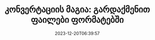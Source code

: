 ---
############################# Static ##########################
layout: "family"
date: 2023-12-20T06:39:57
draft: false

product: "Conversion"
product_tag: "conversion"

############################# Head ############################
head_title: "ფაილების გადამყვანის API | Premise API-ზე და ონლაინ სერვისზე"
head_description: "გადაიყვანეთ Word, PDF, Excel, Powerpoint ან Image ფაილები მარტივად და უფასოდ"

############################# Header ##########################
title: "კონვერტაციის მაგია: გარდაქმენით ფაილები ფორმატებში"
description: |
  უპრობლემოდ გადააკეთეთ დოკუმენტები სხვადასხვა წყაროს ფორმატიდან სხვადასხვა სამიზნე ფორმატში. ისიამოვნეთ მხარდაჭერილი კონვერტაციების ფართო სპექტრით დამატებითი პროგრამული უზრუნველყოფის გარეშე, როგორიცაა MS Office, Apache Open Office, Adobe Acrobat Reader და სხვა.

  ჩატვირთეთ დოკუმენტები სხვადასხვა წყაროდან, მათ შორის ფაილები, ნაკადები, URL-ები, FTP სერვერები, Amazon S3, Azure Blob Storage და სხვა.

  გამოიყენეთ ქეში შენახვის ნებისმიერი ტიპი, როგორიცაა Amazon S3, Dropbox, Google Drive, Windows Azure, Redis ან სხვა, საჭირო ინტერფეისების დანერგვით.

############################# Platforms ############################
supported_platforms:
  enable: true  
  head_title: "აირჩიეთ თქვენი პლატფორმა"
  title: "მხარდაჭერილი პლატფორმები"
  description: "GroupDocs.Conversion ბიბლიოთეკა მხარს უჭერს შემდეგ ოპერაციულ სისტემებსა და ჩარჩოებს"
  details_link_title: "Გაიგე მეტი"
  items:
    # supported_platforms loop
    - title: ".NET"
      description: "GroupDocs.Conversion for .NET"
      color: "blue"
      tag: "net"
      link: "/conversion/net/"
      features_link: "https://docs.groupdocs.com/conversion/net/system-requirements/"
      features:
        # features loop
        - content: ".NET Framework 4.6.2+  <br>  .NET Core 3.1  <br>  .NET 6+"
          rows: "3"
        # features loop
        - content: "Windows, Linux"
          rows: "1"
        # features loop
        - content: "3K+ კონვერტაციის წყვილი"
          rows: "1"        
    
    # supported_platforms loop
    - title: "Java"
      description: "GroupDocs.Conversion for Java"
      color: "red"
      tag: "java"
      link: "/conversion/java/"
      features_link: "https://docs.groupdocs.com/conversion/java/system-requirements/"
      features:
        # features loop
        - content: "J2SE 8.0 (1.8)+"
          rows: "3"
        # features loop
        - content:  "Windows, Linux, macOS"
          rows: "1"       
        # features loop
        - content: "3K+ კონვერტაციის წყვილი"
          rows: "1"        

    # supported_platforms loop
    - title: "Node.js"
      description: "GroupDocs.Conversion for Node.js"
      color: "green"
      tag: "nodejs-java"
      link: "/conversion/nodejs-java/"
      features_link: "https://docs.groupdocs.com/conversion/nodejs-java/system-requirements/"
      features:
        # features loop
        - content: "Node.js 16+  <br>  and J2SE 8.0 (1.8)+"
          rows: "3"
        # features loop
        - content:  "Windows, Linux, macOS"
          rows: "1"
        # features loop
        - content:  "3K+ კონვერტაციის წყვილი"
          rows: "1"


############################# Features ############################

features:
  enable: true
  title: "GroupDocs.Conversion-ის ფუნქციების ნაკრები"
  description: "API ფაილების მრავალ ტიპს შორის გადაქცევისთვის, როგორიცაა HTML, PDF, Word, Excel, PNG და მრავალი სხვა მესამე მხარის პროგრამული უზრუნველყოფის გარეშე."

  items:
    # feature loop
    - icon: "convert"
      title: "დოკუმენტების და სურათების კონვერტაცია"
      content: "გარდაქმენით ფაილები სხვადასხვა წყაროდან სხვადასხვა სამიზნე ფორმატში."

    # feature loop
    - icon: "password"
      title: "გახსენით დაცული დოკუმენტები"
      content: "მიუთითეთ პაროლი დაშიფრული დოკუმენტების გასახსნელად."

    # feature loop
    - icon: "load"
      title: "ჩატვირთეთ ფაილები ნებისმიერი ადგილიდან"
      content: "ჩატვირთეთ დოკუმენტები სხვადასხვა ფაილებიდან, URL-ებიდან, FTP სერვერებიდან, Amazon S3 და სხვა."
    
    # feature loop
    - icon: "settings"
      title: "მართეთ გამომავალი პარამეტრები"
      content: "დაატრიალეთ და გადააწყვეთ გვერდები, მიუთითეთ შენიშვნებისა და კომენტარების გაკეთება."


############################# Code samples ############################
code_samples:
  enable: true
  title: "GroupDocs.Conversion კოდის ნიმუშები"
  description: "ზოგიერთი იყენებს ტიპიური GroupDocs.Conversion ოპერაციების შემთხვევებს C#, Java, TypeScript-ში"
  items:
    # code sample loop
    - title: "გადაიყვანეთ PDF-ში DOCX კოდის რამდენიმე სტრიქონში"
      content: |
       GroupDocs.Conversion-ით შეგიძლიათ PDF ფაილის DOCX-ად გადაქცევა ძალისხმევის გარეშე - ყველაფერი რაც თქვენ გჭირდებათ არის მხოლოდ რამდენიმე ხაზი კოდი. ის ასევე არ საჭიროებს მესამე მხარის პროგრამულ უზრუნველყოფას, როგორიცაა Microsoft Word ან Adobe Acrobat. აქ არის მაგალითი იმისა, თუ როგორ შეიძლება მისი მიღწევა:
      samples:
        - language: "C#"
          color: "blue"
          content: |
            ```csharp {style=abap}   
            // ჩატვირთეთ წყარო PDF ფაილი
            using (var converter = new GroupDocs.Conversion.Converter("sample.pdf"))
            {
                // დააყენეთ კონვერტაციის პარამეტრები DOCX ფორმატისთვის
                var options = new WordProcessingConvertOptions();
                // გადაიყვანეთ DOCX ფორმატში
                converter.Convert("converted.docx", options);
            }
            ```
        - language: "Java"
          color: "red"
          content: |
            ```java {style=abap}   
            import com.groupdocs.conversion.Converter;
            import com.groupdocs.conversion.options.convert.WordProcessingConvertOptions;
            ...
            // ჩატვირთეთ წყარო PDF ფაილი
            Converter converter = new Converter("sample.pdf");
            // დააყენეთ კონვერტაციის პარამეტრები DOCX ფორმატისთვის
            WordProcessingConvertOptions options = new WordProcessingConvertOptions();
            // გადაიყვანეთ DOCX ფორმატში
            converter.convert("converted.docx", options);
            ```
        - language: "TypeScript"
          color: "green"
          content: |
            ```javascript {style=abap}  
            // ჩატვირთეთ წყარო PDF ფაილი
            const converter = new groupdocs.conversion.Converter("sample.pdf");
            // დააყენეთ კონვერტაციის პარამეტრები DOCX ფორმატისთვის
            const options = new groupdocs.conversion.WordProcessingConvertOptions();
            // გადაიყვანეთ DOCX ფორმატში
            converter.convert("converted.docx", options);
            ```


############################# Formats ############################
formats:
  enable: true
  title:  "60+ ფაილის ფორმატის მხარდაჭერა"
  description: "GroupDocs.Conversion მხარს უჭერს ოპერაციებს ყველაზე პოპულარული [ფაილის ფორმატები](https://docs.groupdocs.com/conversion/net/supported-file-formats/)."


############################# Metrics ############################

metrics:
  enable: true
  title: "სიღრმისეული მეტრიკა და სტატისტიკური შეხედულებები"
  description: "გაეცანით ჩვენი საკვანძო ფიგურების დეტალურ აღწერას, მოგვაწოდეთ ყოვლისმომცველი მეტრიკა და სტატისტიკური ინფორმაცია ჩვენი მიღწევების, გავლენისა და ზრდის შესახებ."

  items:
    # metrics loop
    - number: "3K+"
      title: "მხარდაჭერილი კონვერტაციის წყვილი"
      content: "მარტივად გადააკეთეთ ფაილები ათასობით მხარდაჭერილ წყვილში - Microsoft Office, PDF, სურათები, ვიდეო, აუდიო და მონაცემთა ბაზები. მიეცით მომხმარებლებს უფლება, შეუფერხებლად გარდაქმნან ფაილის სხვადასხვა ტიპები მოქნილობისა და მოხერხებულობისთვის."
    # metrics loop
    - number: "1.0M"
      title: "NuGet ჩამოტვირთვები"
      content: "შეუერთდით ჩვენს კმაყოფილ მომხმარებლებს, რომლებმაც აირჩიეს ჩვენი NuGet პაკეტი. ჩვენი გადაწყვეტა გახდა სანდო და ფართოდ მიღებული რესურსი დეველოპერთა საზოგადოებაში, რომელიც უზრუნველყოფს უწყვეტ ინტეგრაციას და ღირებულ ფუნქციონირებას უამრავი პროექტისთვის."

    # metrics loop
    - number: "10+"
      title: "ბიბლიოთეკები"
      content: "ჩვენი პროდუქტი მოიცავს 10+ ბიბლიოთეკას, რომელიც გთავაზობთ გაფართოებულ ფუნქციებს მუშაობის ოპტიმიზაციისთვის. ეს ბიბლიოთეკები შექმნილია განვითარების სხვადასხვა საჭიროებების შესასრულებლად შეუდარებელი შესაძლებლობებით."
    
    # metrics loop
    - number: "100+"
      title: "ბედნიერი მომხმარებლები"
      content: "სრულყოფილებით აყვავებულმა ჩვენმა პროდუქტმა მოიპოვა 100-ზე მეტი აღფრთოვანებული მომხმარებლის ნდობა, რომლებიც ეყრდნობიან მის ძლიერ მახასიათებლებსა და საიმედო შესრულებას. იპოვეთ წარმატება და ეფექტურობა ჩვენი ინოვაციური გადაწყვეტით."


############################# Customers ############################
# logo size X1 => 170:70  X2 => 340 : 140

customers:
  enable: true
  title: "ჩვენი ბედნიერი მომხმარებლები"
  description: "GroupDocs-ის ბიბლიოთეკები დასაქმებულია გლობალურად ცნობილი და გამორჩეული ბრენდების მიერ მთელ მსოფლიოში."

  items:
    # customers loop
    - title: "BenQ Corporation"
      logo: "benq"
    # customers loop
    - title: "Nasdaq Stock Market"
      logo: "nasdaq"
    # customers loop
    - title: "AT&T Inc."
      logo: "att"
    # customers loop
    - title: "AstraZeneca"
      logo: "astrazeneca"
    # customers loop
    - title: "Central Bank of Argentina"
      logo: "argentinacentralbank"
    # customers loop
    - title: "Roche Holding AG"
      logo: "roche"
    # customers loop
    - title: "Capita"
      logo: "capita"
    # customers loop
    - title: "Axa S.A."
      logo: "axa"
    # customers loop
    - title: "Instructure Inc."
      logo: "instructure"
     # customers loop
    - title: "Wipro"
      logo: "wipro"



############################# Actions ############################

actions:
  enable: true
  title: "მზად ხართ დასაწყებად?"
  description: "სცადეთ GroupDocs.Conversion ფუნქციები უფასოდ ან მოითხოვეთ ლიცენზია"

  items:
    #  loop
    - title: ".NET"
      link: "/conversion/net/"
      color: "blue"
        #  loop
    - title: "Java"
      link: "/conversion/java/"
      color: "red"
        #  loop
    - title: "Node.js"
      link: "/conversion/nodejs-java/"
      color: "green"


############################# Faq ############################

faq:
  enable: true
  title: "საერთო კითხვები და შეშფოთება"
  description: "იპოვეთ პასუხები საერთო შეკითხვებზე ჩვენს ხშირად დასმული კითხვების განყოფილებაში, რათა სწრაფად მოგვარდეს თქვენი შეკითხვები და პრობლემები."

  items:
    #  loop
    - question: "შემიძლია შევაფასო GroupDocs-ის პროდუქტები შეძენამდე?"
      answer: |
        დიახ! GroupDocs-ის ყველა პროდუქტს აქვს რისკის გარეშე, შეფასების ვერსია. ჩვენ მტკიცედ მოვუწოდებთ დეველოპერებს, ჩამოტვირთონ და სცადონ ჩვენი API-ები შეძენამდე, რათა უზრუნველყონ, რომ ისინი 100%-ით დააკმაყოფილებენ თქვენს საჭიროებებს.
    #  loop
    - question: "აკეთებს თუ არა GroupDocs პროდუქტის დემონსტრირებას?"
      answer: |
        არა, ჩვენი ყურადღება გამახვილებულია ჩვენს API-ებზე და მაქსიმალურად ფუნქციონალურ და სტაბილურ პროდუქტებზე. ჩვენ გთავაზობთ სრულად ფუნქციონალურ და უფასო საცდელებს [დროებითი ლიცენზიის](https://purchase.groupdocs.com/temporary-license/) სახით, ასე რომ თქვენ შეგიძლიათ შეამოწმოთ პროდუქტი თქვენთვის.
    #  loop
    - question: "საიდან შემიძლია გადმოვწერო პროდუქტი?"
      answer: |
        ყველა პროდუქტის ჩამოტვირთვა შესაძლებელია [ვებგვერდიდან](https://releases.groupdocs.com). ჩვენ არ ვაგზავნით ჩვენი პროგრამული უზრუნველყოფის ფიზიკურ ასლებს ფოსტით.    
    #  loop
    - question: "არის GroupDocs-ის დეველოპერის ლიცენზიები თითო მომხმარებლისთვის, თუ დასახელებული მომხმარებლისთვის?"
      answer: |
        GroupDocs დეველოპერის ლიცენზიები მოცემულია თითო მომხმარებლისთვის და არა დასახელებული მომხმარებლისთვის. ჩვენ გვესმის, რომ კოდირების ჯგუფის წევრები შეიძლება შეიცვალოს დროთა განმავლობაში და რომ არ არის პრაქტიკული ლიცენზირების განახლება ყოველ ჯერზე.
    #  loop
    - question: "გვჭირდება თუ არა ცალკე ლიცენზია ჩვენი build ან CI (უწყვეტი ინტეგრაციის) სერვერისთვის?"
      answer: |
        არა, ჩვენ მოხარულები ვართ, რომ მომხმარებლები იყენებენ GroupDocs-ის პროდუქტებს ერთ სერვერზე გადაწყვეტილებების შექმნის მიზნებისთვის დამატებითი საფასურის გარეშე. ეს ინსტალაცია არ უნდა იქნას გამოყენებული GroupDocs-თან თქვენი შეთანხმების სალიცენზიო პირობების გვერდის ავლით და პატივი უნდა სცეს თქვენს მიერ შეძენილი ლიცენზიით დაწესებულ ნებისმიერ გადანაწილებადი ან მდებარეობის შეზღუდვას.

############################# Cloud ############################

cloud_links:
  enable: true
  title: "GroupDocs.Conversion დაბალი კოდის API-ები"
  description: "დააჩქარეთ დოკუმენტის ან სურათის კონვერტაცია ნებისმიერი ტიპის აპლიკაციაში ჩვენი ღრუბელზე დაფუძნებული REST API-ით"

  items:
    #  loop
    - icon: "groupdocs_conversion-for-curl"
      title: "GroupDocs.Conversion Cloud for cURL"
      link: "https://products.groupdocs.cloud/conversion/curl"
      content: "გამოიყენეთ cURL RESTful ფაილის კონვერტაციის API, რათა მარტივად გადაიყვანოთ სხვადასხვა ფაილის ფორმატები, მათ შორის Microsoft Office, PDF, Email, Project, HTML და სხვა, თქვენს აპლიკაციებში."

    #  loop
    - icon: "groupdocs_conversion-for-net"
      title: "GroupDocs.Conversion Cloud for .NET"
      link: "https://products.groupdocs.cloud/conversion/net"
      content: "გამოიყენეთ .NET ფაილის კონვერტაციის REST API Microsoft Office-ის, PDF-ის, ელფოსტის, პროექტის, HTML-ის და სხვადასხვა საერთო ფაილის ფორმატების უწყვეტი კონვერტაციისთვის Cloud SDK-ით ნებისმიერ პლატფორმაზე."
    #  loop
    - icon: "groupdocs_conversion-for-java"
      title: "GroupDocs.Conversion Cloud for Java"
      link: "https://products.groupdocs.cloud/conversion/java"
      content: "გააუმჯობესეთ თქვენი ღრუბელზე დაფუძნებული Java აპლიკაციები დოკუმენტების კონვერტაციის გაფართოებული შესაძლებლობებით, ხელმისაწვდომი ნებისმიერ პლატფორმაზე, რომელსაც შეუძლია REST API ზარების განხორციელება."

############################# Apps ############################

app_links:
  enable: true
  title: "GroupDocs.Conversion NoCode აპები"
  description: "ონლაინ აპლიკაცია, რომელიც საშუალებას გაძლევთ დააკონვერტიროთ 100+ პოპულარული ფაილის ფორმატი ბრაუზერში"

  items:
    #  loop
    - icon: "groupdocs_conversion-app"
      title: "GroupDocs.Conversion <br> Total"
      link: "https://products.groupdocs.app/conversion/total"
      content: "მარტივად გადააკეთეთ ასობით ფორმატში PDF, XLSX, DOCX, XPS, HTML და სხვა."

    #  loop
    - icon: "groupdocs_words-app"
      title:  "GroupDocs.Conversion <br> DOC to XLS"
      link: "https://products.groupdocs.app/conversion/doc-to-xls"
      content: "უფასო ონლაინ აპლიკაცია DOC-ის XLS ფორმატში კონვერტაციისთვის პირდაპირ თქვენი ბრაუზერიდან."

    #  loop
    - icon: "groupdocs_pdf-app"
      title:  "GroupDocs.Conversion <br> PDF to DOCX"
      link: "https://products.groupdocs.app/conversion/pdf-to-docx"
      content: "მარტივად გადააკეთეთ თქვენი PDF დოკუმენტები Word (DOCX) ფორმატში მათი ატვირთვით ჩვენი მოსახერხებელი ინტერფეისით."
    

---